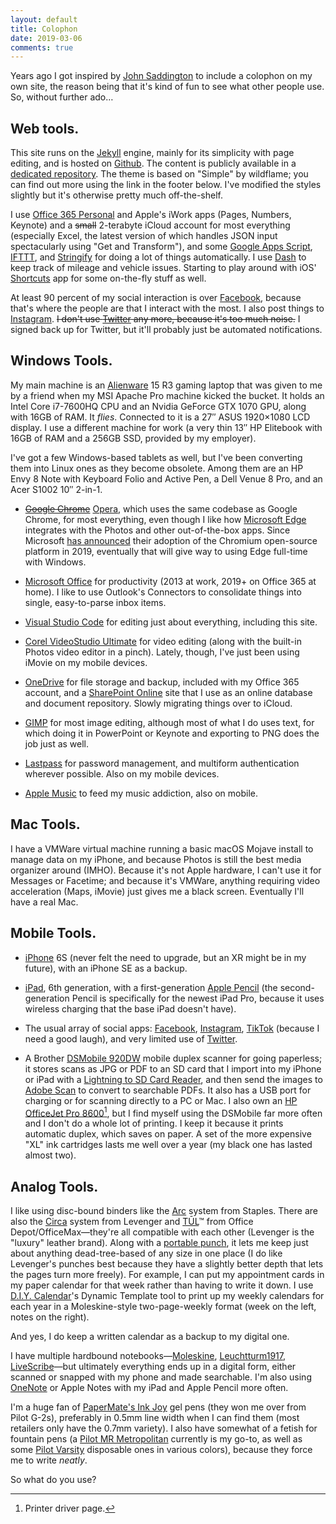 ```yaml
---
layout: default
title: Colophon
date: 2019-03-06
comments: true
---
```


Years ago I got inspired by [John Saddington](http://john.do) to include a colophon on my own site, the reason being that it's kind of fun to see what other people use. So, without further ado&hellip;

## Web tools.

This site runs on the [Jekyll](https://jekyllrb.com/) engine, mainly for its simplicity with page editing, and is hosted on [Github](https://www.github.com). The content is publicly available in a [dedicated repository](https://github.com/swbuehler/swbuehler.github.io). The theme is based on "Simple" by wildflame; you can find out more using the link in the footer below. I've modified the styles slightly but it's otherwise pretty much off-the-shelf.

I use [Office 365 Personal](https://www.office.com) and Apple's iWork apps (Pages, Numbers, Keynote) and a <del>small</del> 2-terabyte iCloud account for most everything (especially Excel, the latest version of which handles JSON input spectacularly using "Get and Transform"), and some [Google Apps Script](https://script.google.com), [IFTTT](https://www.ifttt.com), and [Stringify](https://www.stringify.com) for doing a lot of things automatically. I use [Dash](https://dash.by) to keep track of mileage and vehicle issues. Starting to play around with iOS' [Shortcuts](https://support.apple.com/guide/shortcuts/welcome/ios) app for some on-the-fly stuff as well.

At least 90 percent of my social interaction is over [Facebook](https://fb.me/stevenwatsonbuehler), because that's where the people are that I interact with the most. I also post things to [Instagram](https://www.instagram.com/stevenwatsonb). <del>I don't use [Twitter](https://www.twitter.com) any more, because it's too much noise.</del> I signed back up for Twitter, but it'll probably just be automated notifications.

## Windows Tools.

My main machine is an [Alienware](https://www.alienware.com) 15 R3 gaming laptop that was given to me by a friend when my MSI Apache Pro machine kicked the bucket. It holds an Intel Core i7-7600HQ CPU and an Nvidia GeForce GTX 1070 GPU, along with 16GB of RAM. It _flies_. Connected to it is a 27&Prime; ASUS 1920&times;1080 LCD display. I use a different machine for work (a very thin 13&Prime; HP Elitebook with 16GB of RAM and a 256GB SSD, provided by my employer).

I've got a few Windows-based tablets as well, but I've been converting them into Linux ones as they become obsolete. Among them are an HP Envy 8 Note with Keyboard Folio and Active Pen, a Dell Venue 8 Pro, and an Acer S1002 10&Prime; 2-in-1.

- <del>[Google Chrome](https://chrome.google.com)</del> [Opera](https://www.opera.com), which uses the same codebase as Google Chrome, for most everything, even though I like how [Microsoft Edge](https://www.microsoft.com/en-us/windows/microsoft-edge) integrates with the Photos and other out-of-the-box apps. Since Microsoft [has announced](https://blogs.windows.com/windowsexperience/2018/12/06/microsoft-edge-making-the-web-better-through-more-open-source-collaboration/#GmSJg4uFjBM5y8Hz.97) their adoption of the Chromium open-source platform in 2019, eventually that will give way to using Edge full-time with Windows.

- [Microsoft Office](https://www.office.com) for productivity (2013 at work, 2019+ on Office 365 at home). I like to use Outlook's Connectors to consolidate things into single, easy-to-parse inbox items.

- [Visual Studio Code](https://code.visualstudio.com/) for editing just about everything, including this site.

- [Corel VideoStudio Ultimate](https://www.videostudiopro.com/en/products/videostudio/?hptrack=en2bb5) for video editing (along with the built-in Photos video editor in a pinch). Lately, though, I've just been using iMovie on my mobile devices.

- [OneDrive](https://onedrive.live.com) for file storage and backup, included with my Office 365 account, and a [SharePoint Online](https://products.office.com/en-us/sharepoint/collaboration?ms.officeurl=sharepoint&rtc=1) site that I use as an online database and document repository. Slowly migrating things over to iCloud.

- [GIMP](https://www.gimp.org) for most image editing, although most of what I do uses text, for which doing it in PowerPoint or Keynote and exporting to PNG does the job just as well.

- [Lastpass](https://www.lastpass.com) for password management, and multiform authentication wherever possible. Also on my mobile devices.

- [Apple Music](https://www.apple.com/itunes/) to feed my music addiction, also on mobile.

## Mac Tools.

I have a VMWare virtual machine running a basic macOS Mojave install to manage data on my iPhone, and because Photos is still the best media organizer around (IMHO). Because it's not Apple hardware, I can't use it for Messages or Facetime; and because it's VMWare, anything requiring video acceleration (Maps, iMovie) just gives me a black screen. Eventually I'll have a real Mac. 

## Mobile Tools.

- [iPhone](https://www.apple.com/iphone) 6S (never felt the need to upgrade, but an XR might be in my future), with an iPhone SE as a backup.

- [iPad](https://www.apple.com/ipad), 6th generation, with a first-generation [Apple Pencil](https://www.apple.com/apple-pencil/) (the second-generation Pencil is specifically for the newest iPad Pro, because it uses wireless charging that the base iPad doesn't have).

- The usual array of social apps: [Facebook](https://facebook.com), [Instagram](https://instagram.com), [TikTok](https://tiktok.com) (because I need a good laugh), and very limited use of [Twitter](https://www.twitter.com).

- A Brother [DSMobile 920DW](https://www.brother-usa.com/products/ds920dw) mobile duplex scanner for going paperless; it stores scans as JPG or PDF to an SD card that I import into my iPhone or iPad with a [Lightning to SD Card Reader](https://www.apple.com/shop/product/MJYT2AM/A/lightning-to-sd-card-camera-reader), and then send the images to [Adobe Scan](https://acrobat.adobe.com/us/en/mobile/scanner-app.html) to convert to searchable PDFs. It also has a USB port for charging or for scanning directly to a PC or Mac. I also own an [HP OfficeJet Pro 8600](https://support.hp.com/us-en/product/HP-Officejet-Pro-8600-e-All-in-One-Printer-series---N911/4322914/model/4323658)[^1], but I find myself using the DSMobile far more often and I don't do a whole lot of printing. I keep it because it prints automatic duplex, which saves on paper. A set of the more expensive "XL" ink cartridges lasts me well over a year (my black one has lasted almost two).

[^1]: Printer driver page. 

## Analog Tools.

I like using disc-bound binders like the [Arc](https://www.staples.com/deals/Staples-Arc/BI1414809) system from Staples. There are also the [Circa](https://www.levenger.com/CIRCA-326.aspx) system from Levenger and [T&#x016A;L](https://www.officedepot.com/a/products/864269/TUL-Custom-Note-Taking-System-Discbound/)&trade; from Office Depot/OfficeMax&mdash;they're all compatible with each other (Levenger is the "luxury" leather brand). Along with a [portable punch](https://www.levenger.com/circa-326/circa-discs-punches-1008/circa-1-2-3-portable-punch-8704.aspx), it lets me keep just about anything dead-tree-based of any size in one place (I do like Levenger's punches best because they have a slightly better depth that lets the pages turn more freely). For example, I can put my appointment cards in my paper calendar for that week rather than having to write it down. I use [D.I.Y. Calendar](http://diyplanner.com)'s Dynamic Template tool to print up my weekly calendars for each year in a Moleskine-style two-page-weekly format (week on the left, notes on the right).

And yes, I do keep a written calendar as a backup to my digital one. 

I have multiple hardbound notebooks&mdash;[Moleskine](https://us.moleskine.com/en/), [Leuchtturm1917](https://www.leuchtturm1917.us), [LiveScribe](http://www.livescribe.com/site/)&mdash;but ultimately everything ends up in a digital form, either scanned or snapped with my phone and made searchable. I'm also using [OneNote](https://www.onenote.com) or Apple Notes with my iPad and Apple Pencil more often.

I'm a huge fan of [PaperMate's Ink Joy](http://inkjoy.papermate.com) gel pens (they won me over from Pilot G-2s), preferably in 0.5mm line width when I can find them (most retailers only have the 0.7mm variety). I also have somewhat of a fetish for fountain pens (a [Pilot MR Metropolitan](https://www.pilotpen.us/categories/fountain-pens/mr-metropolitan-fountain-pen/) currently is my go-to, as well as some [Pilot Varsity](http://pilotpen.us/brands/varsity/varsity/) disposable ones in various colors), because they force me to write _neatly_.

So what do you use?
